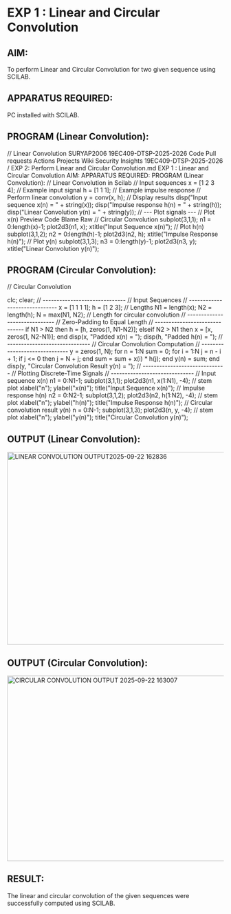 # EXP 1 : Linear and Circular Convolution

## AIM: 

 To perform Linear and Circular Convolution for two given sequence using SCILAB. 

## APPARATUS REQUIRED: 
PC installed with SCILAB. 

## PROGRAM (Linear Convolution): 

// Linear Convolution
SURYAP2006 19EC409-DTSP-2025-2026
Code Pull requests Actions Projects Wiki Security Insights
19EC409-DTSP-2025-2026 / EXP 2: Perform Linear and Circular Convolution.md
EXP 1 : Linear and Circular Convolution
AIM:
APPARATUS REQUIRED:
PROGRAM (Linear Convolution):
// Linear Convolution in Scilab
// Input sequences
x = [1 2 3 4]; // Example input signal
h = [1 1 1]; // Example impulse response
// Perform linear convolution
y = conv(x, h);
// Display results
disp("Input sequence x(n) = " + string(x));
disp("Impulse response h(n) = " + string(h));
disp("Linear Convolution y(n) = " + string(y));
// --- Plot signals ---
// Plot x(n)
Preview Code Blame Raw
// Circular Convolution
subplot(3,1,1);
n1 = 0:length(x)-1;
plot2d3(n1, x);
xtitle("Input Sequence x(n)");
// Plot h(n)
subplot(3,1,2);
n2 = 0:length(h)-1;
plot2d3(n2, h);
xtitle("Impulse Response h(n)");
// Plot y(n)
subplot(3,1,3);
n3 = 0:length(y)-1;
plot2d3(n3, y);
xtitle("Linear Convolution y(n)");


## PROGRAM (Circular Convolution): 

// Circular Convolution

clc;
clear;
// ------------------------------
// Input Sequences
// ------------------------------
x = [1 1 1 1];
h = [1 2 3];
// Lengths
N1 = length(x);
N2 = length(h);
N = max(N1, N2); // Length for circular convolution
// ------------------------------
// Zero-Padding to Equal Length
// ------------------------------
if N1 > N2 then
h = [h, zeros(1, N1-N2)];
elseif N2 > N1 then
x = [x, zeros(1, N2-N1)];
end
disp(x, "Padded x(n) = ");
disp(h, "Padded h(n) = ");
// ------------------------------
// Circular Convolution Computation
// ------------------------------
y = zeros(1, N);
for n = 1:N
sum = 0;
for i = 1:N
j = n - i + 1;
if j <= 0 then
j = N + j;
end
sum = sum + x(i) * h(j);
end
y(n) = sum;
end
disp(y, "Circular Convolution Result y(n) = ");
// ------------------------------
// Plotting Discrete-Time Signals
// ------------------------------
// Input sequence x(n)
n1 = 0:N1-1;
subplot(3,1,1);
plot2d3(n1, x(1:N1), -4); // stem plot
xlabel("n");
ylabel("x(n)");
title("Input Sequence x(n)");
// Impulse response h(n)
n2 = 0:N2-1;
subplot(3,1,2);
plot2d3(n2, h(1:N2), -4); // stem plot
xlabel("n");
ylabel("h(n)");
title("Impulse Response h(n)");
// Circular convolution result y(n)
n = 0:N-1;
subplot(3,1,3);
plot2d3(n, y, -4); // stem plot
xlabel("n");
ylabel("y(n)");
title("Circular Convolution y(n)");
## OUTPUT (Linear Convolution): 

<img width="802" height="447" alt="LINEAR CONVOLUTION OUTPUT2025-09-22 162836" src="https://github.com/user-attachments/assets/13401e9b-8e22-4391-b738-5498ce36b907" />

## OUTPUT (Circular Convolution): 
<img width="772" height="430" alt="CIRCULAR CONVOLUTION OUTPUT 2025-09-22 163007" src="https://github.com/user-attachments/assets/e6b15e4e-248f-46f1-ba2b-909c881e6e74" />

## RESULT: 
The linear and circular convolution of the given sequences were successfully computed
using SCILAB.
